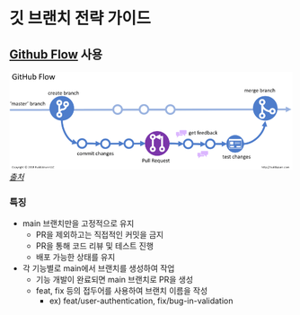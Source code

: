 # 깃 브랜치 전략 가이드

## [Github Flow](https://docs.github.com/ko/get-started/using-github/github-flow) 사용

![Github Flow](../../docs/images/github-flow.png)   
*[출처](https://gist.github.com/Tlaloc-Es/993a6970c2f79a11cd36fc4457de0295)*

### 특징

- main 브랜치만을 고정적으로 유지
    - PR을 제외하고는 직접적인 커밋을 금지
    - PR을 통해 코드 리뷰 및 테스트 진행
    - 배포 가능한 상태를 유지
- 각 기능별로 main에서 브랜치를 생성하여 작업
    - 기능 개발이 완료되면 main 브랜치로 PR을 생성
    - feat, fix 등의 접두어를 사용하여 브랜치 이름을 작성
        - ex) feat/user-authentication, fix/bug-in-validation
